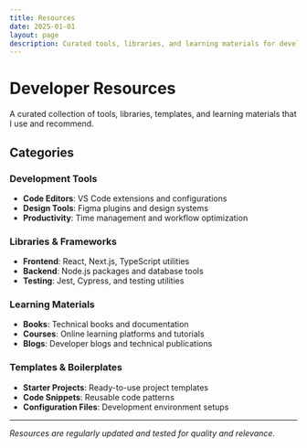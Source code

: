 ```yaml
---
title: Resources
date: 2025-01-01
layout: page
description: Curated tools, libraries, and learning materials for developers
---
```


# Developer Resources

A curated collection of tools, libraries, templates, and learning materials that I use and recommend.

## Categories

### Development Tools
- **Code Editors**: VS Code extensions and configurations
- **Design Tools**: Figma plugins and design systems
- **Productivity**: Time management and workflow optimization

### Libraries & Frameworks
- **Frontend**: React, Next.js, TypeScript utilities
- **Backend**: Node.js packages and database tools
- **Testing**: Jest, Cypress, and testing utilities

### Learning Materials
- **Books**: Technical books and documentation
- **Courses**: Online learning platforms and tutorials
- **Blogs**: Developer blogs and technical publications

### Templates & Boilerplates
- **Starter Projects**: Ready-to-use project templates
- **Code Snippets**: Reusable code patterns
- **Configuration Files**: Development environment setups

---

*Resources are regularly updated and tested for quality and relevance.*